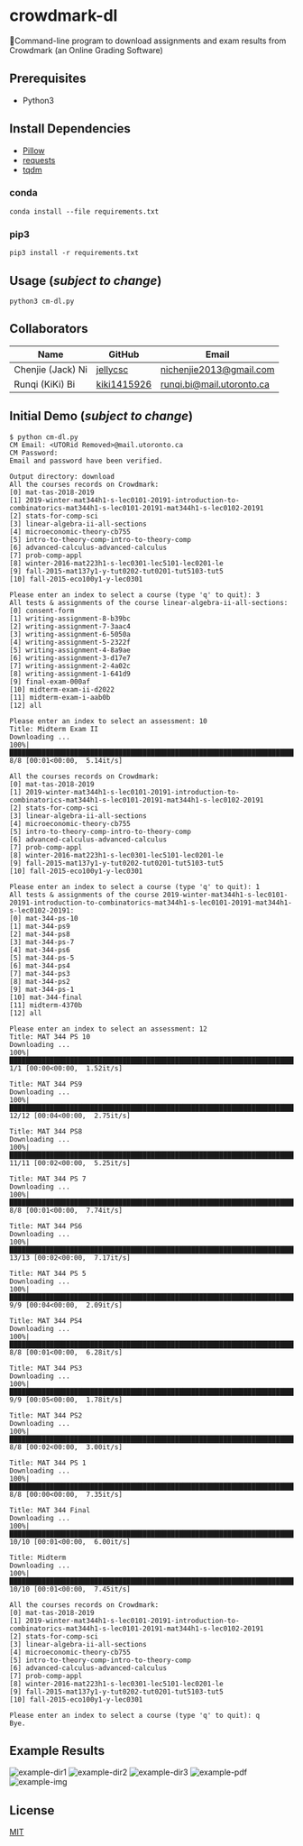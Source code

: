# crowdmark-dl
📝Command-line program to download assignments and exam results from Crowdmark (an Online Grading Software)

## Prerequisites
* Python3

## Install Dependencies
* [Pillow](https://python-pillow.org/)
* [requests](https://2.python-requests.org//en/latest/)
* [tqdm](https://tqdm.github.io/)

### conda
```
conda install --file requirements.txt
```

### pip3
```
pip3 install -r requirements.txt
```

## Usage (*subject to change*)
```
python3 cm-dl.py
```

## Collaborators

| Name                    | GitHub                                     | Email
| ----------------------- | ------------------------------------------ | -------------------------
| Chenjie (Jack) Ni       | [jellycsc](https://github.com/jellycsc)    | nichenjie2013@gmail.com
| Runqi (KiKi) Bi         | [kiki1415926](https://github.com/kiki1415926)    | runqi.bi@mail.utoronto.ca

## Initial Demo (*subject to change*)
```
$ python cm-dl.py
CM Email: <UTORid Removed>@mail.utoronto.ca
CM Password: 
Email and password have been verified.

Output directory: download
All the courses records on Crowdmark:
[0] mat-tas-2018-2019
[1] 2019-winter-mat344h1-s-lec0101-20191-introduction-to-combinatorics-mat344h1-s-lec0101-20191-mat344h1-s-lec0102-20191
[2] stats-for-comp-sci
[3] linear-algebra-ii-all-sections
[4] microeconomic-theory-cb755
[5] intro-to-theory-comp-intro-to-theory-comp
[6] advanced-calculus-advanced-calculus
[7] prob-comp-appl
[8] winter-2016-mat223h1-s-lec0301-lec5101-lec0201-le
[9] fall-2015-mat137y1-y-tut0202-tut0201-tut5103-tut5
[10] fall-2015-eco100y1-y-lec0301

Please enter an index to select a course (type 'q' to quit): 3
All tests & assignments of the course linear-algebra-ii-all-sections:
[0] consent-form
[1] writing-assignment-8-b39bc
[2] writing-assignment-7-3aac4
[3] writing-assignment-6-5050a
[4] writing-assignment-5-2322f
[5] writing-assignment-4-8a9ae
[6] writing-assignment-3-d17e7
[7] writing-assignment-2-4a02c
[8] writing-assignment-1-641d9
[9] final-exam-000af
[10] midterm-exam-ii-d2022
[11] midterm-exam-i-aab0b
[12] all

Please enter an index to select an assessment: 10
Title: Midterm Exam II
Downloading ... 
100%|██████████████████████████████████████████████████████████████████████████████████████████████████| 8/8 [00:01<00:00,  5.14it/s]

All the courses records on Crowdmark:
[0] mat-tas-2018-2019
[1] 2019-winter-mat344h1-s-lec0101-20191-introduction-to-combinatorics-mat344h1-s-lec0101-20191-mat344h1-s-lec0102-20191
[2] stats-for-comp-sci
[3] linear-algebra-ii-all-sections
[4] microeconomic-theory-cb755
[5] intro-to-theory-comp-intro-to-theory-comp
[6] advanced-calculus-advanced-calculus
[7] prob-comp-appl
[8] winter-2016-mat223h1-s-lec0301-lec5101-lec0201-le
[9] fall-2015-mat137y1-y-tut0202-tut0201-tut5103-tut5
[10] fall-2015-eco100y1-y-lec0301

Please enter an index to select a course (type 'q' to quit): 1
All tests & assignments of the course 2019-winter-mat344h1-s-lec0101-20191-introduction-to-combinatorics-mat344h1-s-lec0101-20191-mat344h1-s-lec0102-20191:
[0] mat-344-ps-10
[1] mat-344-ps9
[2] mat-344-ps8
[3] mat-344-ps-7
[4] mat-344-ps6
[5] mat-344-ps-5
[6] mat-344-ps4
[7] mat-344-ps3
[8] mat-344-ps2
[9] mat-344-ps-1
[10] mat-344-final
[11] midterm-4370b
[12] all

Please enter an index to select an assessment: 12
Title: MAT 344 PS 10
Downloading ... 
100%|██████████████████████████████████████████████████████████████████████████████████████████████████| 1/1 [00:00<00:00,  1.52it/s]

Title: MAT 344 PS9
Downloading ... 
100%|████████████████████████████████████████████████████████████████████████████████████████████████| 12/12 [00:04<00:00,  2.75it/s]

Title: MAT 344 PS8
Downloading ... 
100%|████████████████████████████████████████████████████████████████████████████████████████████████| 11/11 [00:02<00:00,  5.25it/s]

Title: MAT 344 PS 7
Downloading ... 
100%|██████████████████████████████████████████████████████████████████████████████████████████████████| 8/8 [00:01<00:00,  7.74it/s]

Title: MAT 344 PS6
Downloading ... 
100%|████████████████████████████████████████████████████████████████████████████████████████████████| 13/13 [00:02<00:00,  7.17it/s]

Title: MAT 344 PS 5
Downloading ... 
100%|██████████████████████████████████████████████████████████████████████████████████████████████████| 9/9 [00:04<00:00,  2.09it/s]

Title: MAT 344 PS4
Downloading ... 
100%|██████████████████████████████████████████████████████████████████████████████████████████████████| 8/8 [00:01<00:00,  6.28it/s]

Title: MAT 344 PS3
Downloading ... 
100%|██████████████████████████████████████████████████████████████████████████████████████████████████| 9/9 [00:05<00:00,  1.78it/s]

Title: MAT 344 PS2
Downloading ... 
100%|██████████████████████████████████████████████████████████████████████████████████████████████████| 8/8 [00:02<00:00,  3.00it/s]

Title: MAT 344 PS 1
Downloading ... 
100%|██████████████████████████████████████████████████████████████████████████████████████████████████| 8/8 [00:00<00:00,  7.35it/s]

Title: MAT 344 Final
Downloading ... 
100%|████████████████████████████████████████████████████████████████████████████████████████████████| 10/10 [00:01<00:00,  6.00it/s]

Title: Midterm
Downloading ... 
100%|████████████████████████████████████████████████████████████████████████████████████████████████| 10/10 [00:01<00:00,  7.45it/s]

All the courses records on Crowdmark:
[0] mat-tas-2018-2019
[1] 2019-winter-mat344h1-s-lec0101-20191-introduction-to-combinatorics-mat344h1-s-lec0101-20191-mat344h1-s-lec0102-20191
[2] stats-for-comp-sci
[3] linear-algebra-ii-all-sections
[4] microeconomic-theory-cb755
[5] intro-to-theory-comp-intro-to-theory-comp
[6] advanced-calculus-advanced-calculus
[7] prob-comp-appl
[8] winter-2016-mat223h1-s-lec0301-lec5101-lec0201-le
[9] fall-2015-mat137y1-y-tut0202-tut0201-tut5103-tut5
[10] fall-2015-eco100y1-y-lec0301

Please enter an index to select a course (type 'q' to quit): q
Bye.
```

## Example Results

![example-dir1](https://user-images.githubusercontent.com/25379724/58580262-ade90180-821a-11e9-8c84-da5cc991cc79.png)
![example-dir2](https://user-images.githubusercontent.com/25379724/58580260-ade90180-821a-11e9-9752-01a9880801c9.png)
![example-dir3](https://user-images.githubusercontent.com/25379724/58580259-ade90180-821a-11e9-8220-e0e9afa7e7f6.png)
![example-pdf](https://user-images.githubusercontent.com/25379724/58580258-ad506b00-821a-11e9-9460-4f4e12bb58c5.png)
![example-img](https://user-images.githubusercontent.com/25379724/58531651-11d6e000-81b1-11e9-98fc-1a468950bc81.jpeg)

## License
[MIT](LICENSE)
